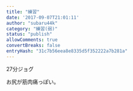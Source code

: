 ```yaml
---
title: "練習"
date: '2017-09-07T21:01:11'
author: "subaru44k"
category: "練習(弱)"
status: "publish"
allowComments: true
convertBreaks: false
entryHash: "31c7b56eea8e8335d5f352222a7b281a"
---
```

27分ジョグ

お尻が筋肉痛っぽい。
